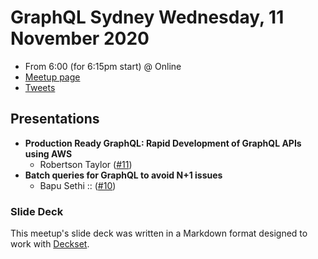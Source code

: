 # GraphQL Sydney Wednesday, 11 November 2020

- From 6:00 (for 6:15pm start) @ Online
- [Meetup page][]
- [Tweets][]

## Presentations

- **Production Ready GraphQL: Rapid Development of GraphQL APIs using AWS**
  - Robertson Taylor ([#11][])
- **Batch queries for GraphQL to avoid N+1 issues**
  - Bapu Sethi :: ([#10][])

### Slide Deck

This meetup's slide deck was written in a Markdown format designed to work with
[Deckset][].

[#11]: https://github.com/graphqlsydney/graphqlsydney/issues/11
[#10]: https://github.com/graphqlsydney/graphqlsydney/issues/10

[Meetup page]: https://www.meetup.com/GraphQL-Sydney/events/272890969/
[Tweets]: https://twitter.com/search?f=tweets&q=graphqlsydney%20since%3A2020-11-10%20until%3A2020-11-12&src=typd
[Deckset]: https://www.decksetapp.com/
